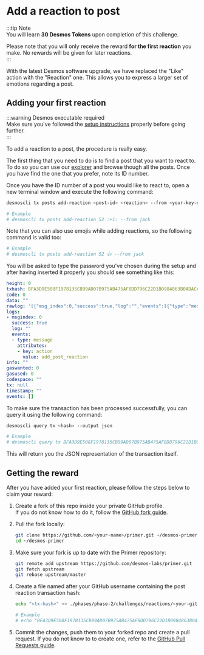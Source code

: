 # Add a reaction to post
:::tip Note  
You will learn **30 Desmos Tokens** upon completion of this challenge.  

Please note that you will only receive the reward **for the first reaction** you make. No rewards will be given for later reactions.  
:::  

With the latest Desmos software upgrade, we have replaced the "Like" action with the "Reaction" one. This allows you to express a larger set of emotions regarding a post.  

## Adding your first reaction
:::warning Desmos executable required  
Make sure you've followed the [setup instructions](../README.md#Setup) properly before going further.  
:::

To add a reaction to a post, the procedure is really easy.

The first thing that you need to do is to find a post that you want to react to. To do so you can use our [explorer](https://morpheus.desmos.network) and browse though all the posts. Once you have find the one that you prefer, note its ID number. 

Once you have the ID number of a post you would like to react to, open a new terminal window and execute the following command: 

```bash
desmoscli tx posts add-reaction <post-id> <reaction> --from <your-key-name>

# Example
# desmoscli tx posts add-reaction 52 :+1: --from jack
```  

Note that you can also use emojis while adding reactions, so the following command is valid too:

```bash
# Example
# desmoscli tx posts add-reaction 52 👍 --from jack
```

You will be asked to type the password you've chosen during the setup and after having inserted it properly you should see something like this: 

```yml
height: 0
txhash: BFA3D9E508F1978135CB99AD07B975AB475AF8DD796C22D1B0984863B0ADACA9
code: 0
data: ""
rawlog: '[{"msg_index":0,"success":true,"log":"","events":[{"type":"message","attributes":[{"key":"action","value":"add_post_reaction"}]}]}]'
logs:
- msgindex: 0
  success: true
  log: ""
  events:
  - type: message
    attributes:
    - key: action
      value: add_post_reaction
info: ""
gaswanted: 0
gasused: 0
codespace: ""
tx: null
timestamp: ""
events: []
```

To make sure the transaction has been processed successfully, you can query it using the following command: 

```bash
desmoscli query tx <hash> --output json

# Example
# desmoscli query tx BFA3D9E508F1978135CB99AD07B975AB475AF8DD796C22D1B0984863B0ADACA9 --output json
``` 

This will return you the JSON representation of the transaction itself.

## Getting the reward 
After you have added your first reaction, please follow the steps below to claim your reward: 

1. Create a fork of this repo inside your private GitHub profile.  
   If you do not know how to do it, follow the [GitHub fork guide](https://help.github.com/en/github/getting-started-with-github/fork-a-repo).

2. Pull the fork locally:  
   ```bash
   git clone https://github.com/<your-name>/primer.git ~/desmos-primer
   cd ~/desmos-primer
   ```
   
3. Make sure your fork is up to date with the Primer repository:  
   ```bash
   git remote add upstream https://github.com/desmos-labs/primer.git
   git fetch upstream
   git rebase upstream/master
   ```

4. Create a file named after your GitHub username containing the post reaction transaction hash:  
   ```bash
   echo "<tx-hash>" >> ./phases/phase-2/challenges/reactions/<your-github-name>
   
   # Example
   # echo "BFA3D9E508F1978135CB99AD07B975AB475AF8DD796C22D1B0984863B0ADACA9" >> ./phases/phase-2/challenges/reactions/RiccardoM
   ```

5. Commit the changes, push them to your forked repo and create a pull request. If you do not know to to create one, refer to the [GitHub Pull Requests guide](https://help.github.com/en/github/collaborating-with-issues-and-pull-requests/creating-a-pull-request).